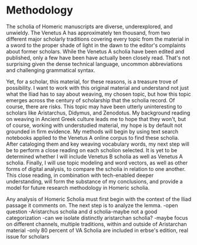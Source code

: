 # Methodology
The scholia of Homeric manuscripts are diverse, underexplored, and unwieldy. The Venetus A has approximately  ten thousand, from two different major scholarly traditions covering every topic from the material in a sword to the proper shade of light in the dawn to the editor's complaints about former scholars. While the Venetus A scholia have been edited and published, only a few have been have actually been closely read. That's not surprising given  the dense technical language, uncommon abbreviations and challenging grammatical syntax. 

Yet, for a scholar, this material, for these reasons, is a treasure trove of possibility. I want to work with this original material and understand not just what the Iliad has to say about weaving, my chosen topic, but how this topic emerges across the century of scholarship that the scholia record. Of course, there are risks. This topic may have been utterly uninteresting to scholars like Aristarchus, Didymus, and Zenodotus. My background reading on weaving in Ancient Greek culture leads me to hope that they won't, but of course, working with understudied material, my hope is by default not grounded in firm evidence. My methods will begin by using text search notebooks applied to the Venetus A online corpus to find these scholia. After cataloging them and key weaving vocabulary words, my next step will be to perform a close reading on each scholion selected. It is yet to be determined whether I will include Venetus B scholia as well as Venetus A scholia. Finally, I will use topic modeling and word vectors, as well as other forms of digital analysis, to compare the scholia in relation to one another. This close reading, in combination with tech-enabled deeper understanding, will form the substance of my conclusions, and provide a model for future research methodology in Homeric scholia.

Any analysis of Homeric Scholia must first begin with the context of the Iliad passage it comments on.
The next step is to analyze the lemma. 
-open question
-Aristarchus scholia and d scholia-maybe not a good categorization
-can we isolate distinctly aristarchan scholia?
-maybe focus on different channels, multiple traditions, within and outside of Aristarchan material
-only 80 percent of VA Scholia are included in erbse's edition, real issue for scholars
